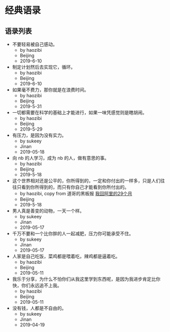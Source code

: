 # 经典语录

<!-- ![sukeey](https://i.loli.net/2019/05/11/5cd6716e39826.png) -->

## 语录列表

- 不要轻易被自己感动。
    - by haozibi
    - Beijing
    - 2019-6-10
- 制定计划然后去实现它，循环。
    - by haozibi
    - Beijing
    - 2019-6-10
- 如果毫不费力，那你就是在浪费时间。
    - by haozibi
    - Beijing
    - 2019-5-31
- 一切都需要在科学的基础上才能进行，如果一味凭感觉则是瞎胡闹。
    - by haozibi
    - Beijing
    - 2019-5-29
- 有压力，是因为没有实力。
    - by sukeey
    - Jinan
    - 2019-05-18
- 向 nb 的人学习，成为 nb 的人，做有意思的事。
    - by haozibi
    - Beijing
    - 2019-5-18
- 这个世界相对还是公平的，你所得到的，一定和你付出的一样多，只是人们往往只看到你所得到的，而只有你自己才能看到你所付出的。
    - by haozibi, copy from 道哥的黑板报 [我回阿里的29个月](https://mp.weixin.qq.com/s/_snozlQIcfROxuexpVTe9Q)
    - Beijing
    - 2019-5-18
- 男人真是善变的动物，一天一个样。
    - by sukeey
    - Jinan
    - 2019-05-17
- 千万不要和一个比你胖的人一起减肥，压力你可能承受不住。
    - by sukeey
    - Jinan
    - 2019-05-17
- 人家是自己吃饭，菜鸡都是喂着吃，辣鸡都是逼着吃。
    - by haozibi
    - Beijing
    - 2019-05-11
- 我乐于分享，为什么不怕你们从我这里学到东西呢，是因为我进步肯定比你快，你们永远追不上我。
    - by haozibi
    - Beijing
    - 2019-05-11
- 没有钱，人都是不自由的。
    - by sukeey
    - Jinan
    - 2019-04-19
